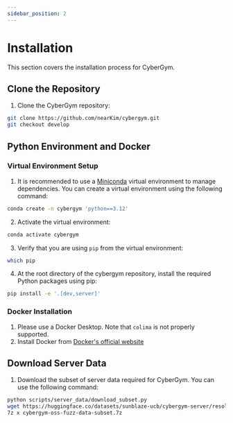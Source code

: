 ```yaml
---
sidebar_position: 2
---
```


# Installation

This section covers the installation process for CyberGym.

## Clone the Repository
1. Clone the CyberGym repository:
```bash
git clone https://github.com/nearKim/cybergym.git
git checkout develop
```

## Python Environment and Docker
### Virtual Environment Setup
1. It is recommended to use a [Miniconda](https://www.anaconda.com/docs/getting-started/miniconda/install) virtual environment to manage dependencies. You can create a virtual environment using the following command:
```bash
conda create -n cybergym 'python==3.12' 
```
2. Activate the virtual environment:
```bash
conda activate cybergym
```
3. Verify that you are using `pip` from the virtual environment:
```bash
which pip
```
4. At the root directory of the cybergym repository, install the required Python packages using pip:
```bash
pip install -e '.[dev,server]'
```

### Docker Installation
1. Please use a Docker Desktop. Note that `colima` is not properly supported.
2. Install Docker from [Docker's official website](https://www.docker.com/products/docker-desktop/)

## Download Server Data
1. Download the subset of server data required for CyberGym. You can use the following command:
```bash
python scripts/server_data/download_subset.py
wget https://huggingface.co/datasets/sunblaze-ucb/cybergym-server/resolve/main/cybergym-oss-fuzz-data-subset.7z
7z x cybergym-oss-fuzz-data-subset.7z
```